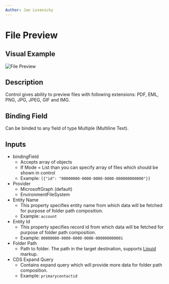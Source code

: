 ```yaml
---
Author: Jan Losenicky
---
```


# File Preview

## Visual Example

![File Preview](/.attachments/applications/Controls/filepreview.png)

## Description

Control gives ability to preview files with following extensions: PDF, EML, PNG, JPG, JPEG, GIF and IMG.

## Binding Field

Can be binded to any field of type Multiple (Multiline Text).

## Inputs
- bindingField
    - Accepts array of objects
    - If Mode = List than you can specify array of files which should be shown in control
    - Example: `[{"id": "00000000-0000-0000-0000-000000000000"}]`
- Provider
    - MicrosoftGraph (default)
    - EnvironmentFileSystem
- Entity Name
    - This property specifies entity name from which data will be fetched for purpose of folder path composition.
    - Example: `account`
- Entity Id
     - This property specifies record id from which data will be fetched for purpose of folder path composition.
    - Example: `00000000-0000-0000-0000-000000000001`
- Folder Path 
    - Path to folder. The path in the target destination, supports [Liquid](https://liquidjs.com/tutorials/setup.html) markup.
- CDS Expand Query 
    - Contains expand query which will provide more data for folder path composition.
    - Example: `primarycontactid`